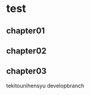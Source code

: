 <!-- readme.md -->

# test

## chapter01

## chapter02

## chapter03
 tekitounihensyu
 developbranch 